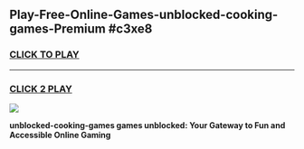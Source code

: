 
## Play-Free-Online-Games-unblocked-cooking-games-Premium #c3xe8
<h3>
<a href="https://premium.freeplayer.one?title=unblocked-cooking-games&ref=8M">CLICK TO PLAY</a></h3>
<hr>

<h3>
<a href="https://premium.freeplayer.one?title=unblocked-cooking-games&ref=8M">CLICK 2 PLAY</a>
  
</h3>

<a href="https://premium.freeplayer.one?title=unblocked-cooking-games&ref=8M"><img src="https://clearcache.store/games.png"></a>


**unblocked-cooking-games games unblocked: Your Gateway to Fun and Accessible Online Gaming**
